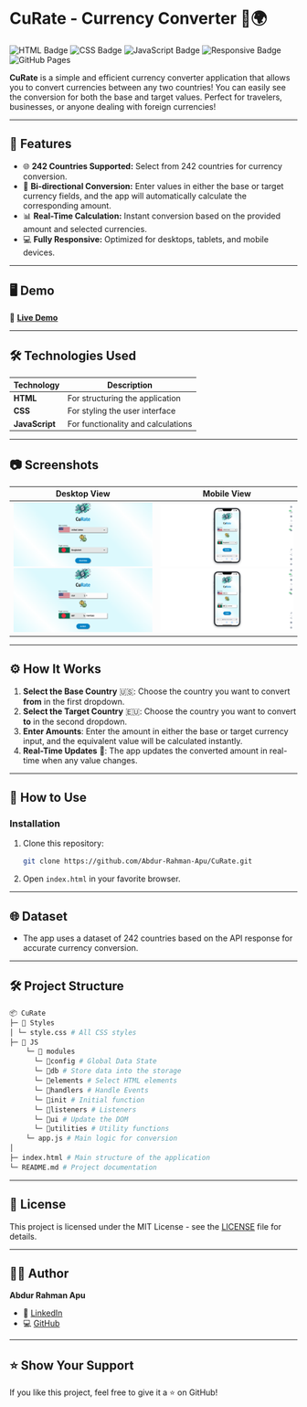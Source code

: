 # **CuRate - Currency Converter** 💱🌍

![HTML Badge](https://img.shields.io/badge/HTML5-E34F26?style=for-the-badge&logo=html5&logoColor=white)
![CSS Badge](https://img.shields.io/badge/CSS3-1572B6?style=for-the-badge&logo=css3&logoColor=white)
![JavaScript Badge](https://img.shields.io/badge/JavaScript-F7DF1E?style=for-the-badge&logo=javascript&logoColor=black)
![Responsive Badge](https://img.shields.io/badge/Responsive-Yes-success?style=for-the-badge)
![GitHub Pages](https://img.shields.io/badge/deployed%20on-GitHub%20Pages-blue?style=for-the-badge&logo=github)

**CuRate** is a simple and efficient currency converter application that allows you to convert currencies between any two countries! You can easily see the conversion for both the base and target values. Perfect for travelers, businesses, or anyone dealing with foreign currencies!

---

## 🌟 **Features**

- 🌐 **242 Countries Supported:** Select from 242 countries for currency conversion.
- 🔄 **Bi-directional Conversion:** Enter values in either the base or target currency fields, and the app will automatically calculate the corresponding amount.
- 📊 **Real-Time Calculation:** Instant conversion based on the provided amount and selected currencies.
- 💻 **Fully Responsive:** Optimized for desktops, tablets, and mobile devices.

---

## 🖥️ **Demo**

🚀 **[Live Demo](https://abdur-rahman-apu.github.io/CuRate/)**

---

## 🛠️ **Technologies Used**

| Technology     | Description                        |
| -------------- | ---------------------------------- |
| **HTML**       | For structuring the application    |
| **CSS**        | For styling the user interface     |
| **JavaScript** | For functionality and calculations |

---

## 📷 **Screenshots**

| Desktop View                                                                                                                                                | Mobile View                                                                                                                                             |
| ----------------------------------------------------------------------------------------------------------------------------------------------------------- | ------------------------------------------------------------------------------------------------------------------------------------------------------- |
| ![Desktop Home page Screenshot](./assets/screenshots/desktop/home.png)![Desktop Currency convert page Screenshot](./assets/screenshots/desktop/convert.png) | ![Mobile home page Screenshot](./assets/screenshots/mobile/home.png)![Mobile currency convert page Screenshot](./assets/screenshots/mobile/convert.png) |

---

## ⚙️ **How It Works**

1. **Select the Base Country** 🇺🇸: Choose the country you want to convert **from** in the first dropdown.
2. **Select the Target Country** 🇪🇺: Choose the country you want to convert **to** in the second dropdown.
3. **Enter Amounts**: Enter the amount in either the base or target currency input, and the equivalent value will be calculated instantly.
4. **Real-Time Updates** 🔄: The app updates the converted amount in real-time when any value changes.

---

## 🧰 **How to Use**

### **Installation**

1. Clone this repository:
   ```bash
   git clone https://github.com/Abdur-Rahman-Apu/CuRate.git
   ```
2. Open `index.html` in your favorite browser.

---

## 🌐 **Dataset**

- The app uses a dataset of 242 countries based on the API response for accurate currency conversion.

---

## 🛠️ **Project Structure**

```bash
📦 CuRate
├─ 📂 Styles
│ └─ style.css # All CSS styles
├─ 📂 JS
    └─ 📂 modules
      └─ 📂config # Global Data State
      └─ 📂db # Store data into the storage
      └─ 📂elements # Select HTML elements
      └─ 📂handlers # Handle Events
      └─ 📂init # Initial function
      └─ 📂listeners # Listeners
      └─ 📂ui # Update the DOM
      └─ 📂utilities # Utility functions
    └─ app.js # Main logic for conversion
│
├─ index.html # Main structure of the application
└─ README.md # Project documentation
```

---

## 📜 **License**

This project is licensed under the MIT License - see the [LICENSE](LICENSE) file for details.

---

## 👨‍💻 **Author**

**Abdur Rahman Apu**

- 💼 [LinkedIn](https://www.linkedin.com/in/abdur-rahman-apu/)
- 💻 [GitHub](https://github.com/Abdur-Rahman-Apu)

---

## ⭐ **Show Your Support**

If you like this project, feel free to give it a ⭐ on GitHub!
